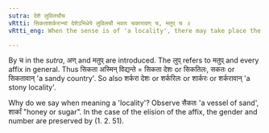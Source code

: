 ```yaml
---
sutra: देशे लुविलचौच
vRtti: सिकताशर्कराभ्यां देशेऽभिधेये लुविलचौ भवतः चकारादण् च, मतुप् च ॥
vRtti_eng: When the sense is of 'a locality', there may take place the _lup_-elision of the affixes denoting _matup_ (with the preservation of the gender and number of the word), or there may be the affix ilach (इल), as well as _an_ and _matup_, after the words _sikata_ and _sarkara_.

---
```

By च in the _sutra_, अण् and मतुप् are introduced. The लुप् refers to मतुप् and every affix in general. Thus सिकता अस्मिन् विद्यन्ते = सिकता देशः or सिकतिलः, सकतः or सिकतावान् 'a sandy country'. So also शर्करा देशः or शर्करिलः or शार्करः or शर्करावान् 'a stony locality'.

Why do we say when meaning a 'locality'? Observe सैकतः 'a vessel of sand', शार्कां "honey or sugar". In the case of the elision of the affix, the gender and number are preserved by (1. 2. 51).